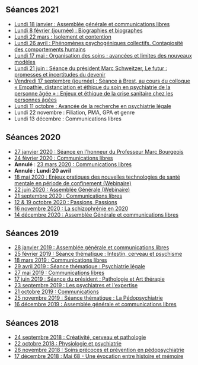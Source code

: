 ## Séances 2021
- [Lundi 18 janvier : Assemblée générale et communications libres](/seances/2021/janvier-2021-communications-libres)
- [Lundi 8 février (journée) : Biographies et biographes](/seances/2021/fevrier-2021-biographies-biographes)
- [Lundi 22 mars : Isolement et contention](/seances/2021/mars-2021-isolement-et-contention)
- [Lundi 26 avril : Phénomènes psychogéniques collectifs. Contagiosité des comportements humains](/seances/2021/avril-2021-phenomenes-psychogeniques-collectifs)
- [Lundi 17 mai : Organisation des soins : avancées et limites des nouveaux modèles](/seances/2021/mai-2021-organisation-des-soins)
- [Lundi 21 juin : Séance du président Marc Schweitzer, Le futur : promesses et incertitudes du devenir](/seances/2021/juin-2021-promesses-et-incertitudes-du-devenir)
- [Vendredi 17 septembre (journée) : Séance à Brest, au cours du colloque « Empathie, distanciation et éthique du soin en psychiatrie de la personne âgée » : Enjeux et éthique de la crise sanitaire chez les personnes âgées](/seances/2021/septembre-2021-enjeux-ethique-crise-sanitaire-personnes-agees)
- [Lundi 11 octobre : Avancée de la recherche en psychiatrie légale](/seances/2021/11-octobre-avancee-recherche-psychiatrie-legale)
- Lundi 22 novembre : Filiation, PMA, GPA et genre
- Lundi 13 décembre : Communications libres

## Séances 2020
- [27 janvier 2020 : Séance en l'honneur du Professeur Marc Bourgeois](/seances/2020/honneur-professeur-marc-bourgeois)
- [24 février 2020 : Communications libres](/seances/2020/fevrier-2020-communications-libres)
- **Annulé** : [23 mars 2020 : Communications libres](/seances/2020/mars-2020-communications-libres)
- **Annulé : Lundi 20 avril**
- [18 mai 2020 : Enjeux pratiques des nouvelles technologies de santé mentale en période de confinement (Webinaire)](/seances/2020/outils-numeriques-et-psychiatrie)
- [22 juin 2020 : Assemblée Générale (Webinaire)](/seances/2020/assemblee-generale-juin-2020)
- [21 septembre 2020 : Communications libres](/seances/2020/septembre-2020-communications-libres)
- [12 & 19 octobre 2020 : Passions, Passions](/seances/2020/passions-passions-octobre-2020)
- [16 novembre 2020 : La schizophrénie en 2020](/seances/2020/la-schizophrenie-en-2020)
- [14 décembre 2020 : Assemblée Générale et communications libres](/seances/2020/decembre-2020-assemblee-generale)

## Séances 2019
- [28 janvier 2019 : Assemblée générale et communications libres](/seances/2019/assemblee-generale-janvier-2019)
- [25 février 2019 : Séance thématique : Intestin, cerveau et psychisme](/seances/2019/intestin-cerveau-et-psychisme)
- [18 mars 2019 : Communications libres](/seances/2019/mars-2019-communications-libres)
- [29 avril 2019 : Séance thématique : Psychiatrie légale](/seances/2019/psychiatrie-legale)
- [27 mai 2019 : Communications libres](/seances/2019/mai-2019-communications-libres)
- [17 juin 2019 : Séance du président : Pathologie et Art thérapie](/seances/2019/pathologie-et-art-therapie)
- [23 septembre 2019 : Les psychiatres et l'expertise](/seances/2019/les-psychiatres-et-lexpertise)
- [21 octobre 2019 : Communications](/seances/2019/octobre-2019)
- [25 novembre 2019 : Séance thématique : La Pédopsychiatrie](/seances/2019/violences-sexuelles-chez-les-mineurs)
- [16 décembre 2019 : Assemblée générale et communications libres](/seances/2019/assemblee-generale-decembre-2019)

## Séances 2018
- [24 septembre 2018 : Créativité, cerveau et pathologie](/seances/2018/creativite-cerveau-et-pathologie)
- [22 octobre 2018 : Physiologie et psychiatrie](/seances/2018/physiologie-et-psychiatrie)
- [26 novembre 2018 : Soins précoces et prévention en pédopsychiatrie](/seances/2018/soins-precoces-et-prevention-en-pedopsychiatrie)
- [17 décembre 2018 : Mai 68 - Une évocation entre histoire et mémoire](/seances/2018/mai-68-une-evocation-entre-histoire-et-memoire)
